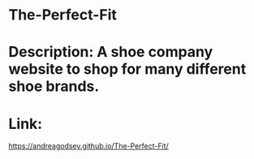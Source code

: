 # The-Perfect-Fit

# Description: A shoe company website to shop for many different shoe brands.

# Link:

https://andreagodsey.github.io/The-Perfect-Fit/
